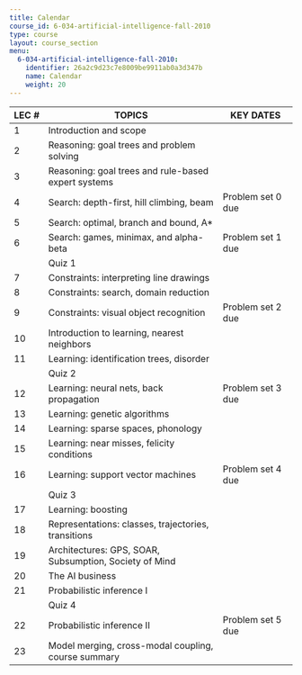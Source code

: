 ```yaml
---
title: Calendar
course_id: 6-034-artificial-intelligence-fall-2010
type: course
layout: course_section
menu:
  6-034-artificial-intelligence-fall-2010:
    identifier: 26a2c9d23c7e8009be9911ab0a3d347b
    name: Calendar
    weight: 20
---
```

| LEC # | TOPICS | KEY DATES |
| --- | --- | --- |
| 1 | Introduction and scope |   |
| 2 | Reasoning: goal trees and problem solving |   |
| 3 | Reasoning: goal trees and rule-based expert systems |   |
| 4 | Search: depth-first, hill climbing, beam | Problem set 0 due |
| 5 | Search: optimal, branch and bound, A\* |   |
| 6 | Search: games, minimax, and alpha-beta | Problem set 1 due |
|   | Quiz 1 |   |
| 7 | Constraints: interpreting line drawings |   |
| 8 | Constraints: search, domain reduction |   |
| 9 | Constraints: visual object recognition | Problem set 2 due |
| 10 | Introduction to learning, nearest neighbors |   |
| 11 | Learning: identification trees, disorder |   |
|   | Quiz 2 |   |
| 12 | Learning: neural nets, back propagation | Problem set 3 due |
| 13 | Learning: genetic algorithms |   |
| 14 | Learning: sparse spaces, phonology |   |
| 15 | Learning: near misses, felicity conditions |   |
| 16 | Learning: support vector machines | Problem set 4 due |
|   | Quiz 3 |   |
| 17 | Learning: boosting |   |
| 18 | Representations: classes, trajectories, transitions |   |
| 19 | Architectures: GPS, SOAR, Subsumption, Society of Mind |   |
| 20 | The AI business |   |
| 21 | Probabilistic inference I |   |
|   | Quiz 4 |   |
| 22 | Probabilistic inference II | Problem set 5 due |
| 23 | Model merging, cross-modal coupling, course summary |